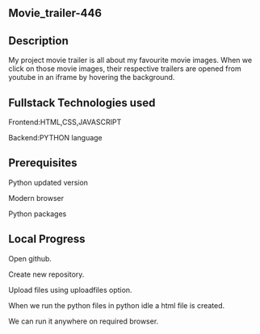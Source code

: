 ## Movie_trailer-446

## Description

My project movie trailer is all about my  favourite movie images. When we click on those movie images, their respective trailers are opened from youtube in an iframe by hovering the background.

## Fullstack Technologies used

Frontend:HTML,CSS,JAVASCRIPT

Backend:PYTHON language 

## Prerequisites

Python updated version

Modern browser

Python packages

## Local Progress

Open github.

Create new repository.

Upload files using uploadfiles option.

When we run the python files in python idle a html file is created.

We can run it anywhere on required browser.
